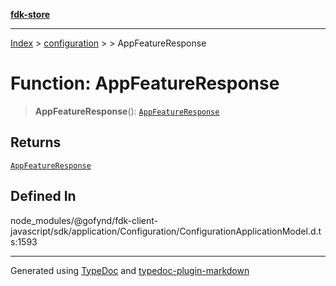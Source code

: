 [**fdk-store**](../../../README.md)
***

[Index](../../../API.md) > [configuration](../../README.md) > [<internal>](../README.md) > AppFeatureResponse

# Function: AppFeatureResponse

> **AppFeatureResponse**(): [`AppFeatureResponse`](../type-aliases/type-alias.AppFeatureResponse.md)

## Returns

[`AppFeatureResponse`](../type-aliases/type-alias.AppFeatureResponse.md)

## Defined In

node\_modules/@gofynd/fdk-client-javascript/sdk/application/Configuration/ConfigurationApplicationModel.d.ts:1593

***
Generated using [TypeDoc](https://typedoc.org/) and [typedoc-plugin-markdown](https://www.npmjs.com/package/typedoc-plugin-markdown)
